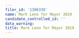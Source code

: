 ```yaml
---
filer_id: '1396338'
name: Mark Leno for Mayor 2019
candidate_controlled_id: ''
data_warning: 
title: Mark Leno for Mayor 2019
---
```

